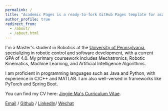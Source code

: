 ```yaml
---
permalink: /
title: "Academic Pages is a ready-to-fork GitHub Pages template for academic personal websites"
author_profile: true
redirect_from: 
  - /about/
  - /about.html
---
```


I'm a Master's student in Robotics at the [University of Pennsylvania](https://www.upenn.edu/), specializing in robotic control and software development, with a current GPA of 4.0. My primary coursework includes Mechatronics, Robotic Kinematics, Machine Learning, and Artificial Intelligence Algorithms.

I am proficient in programming languages such as Java and Python, with experience in C/C++ and MATLAB. I am also well-versed in frameworks like PyTorch and Spring Boot.

You can find my CV here: [Jingjie Ma's Curriculum Vitae](../assets/Curriculum_Vitae.pdf).

[Email](mailto:jingjie@upenn.seas.edu) / [Github](https://github.com/ChunYeDingYiLang) / [LinkedIn](https://www.linkedin.com/in/jingjie-ma-5b5005291)/ [Wechat](../images/wechat.jpg)

